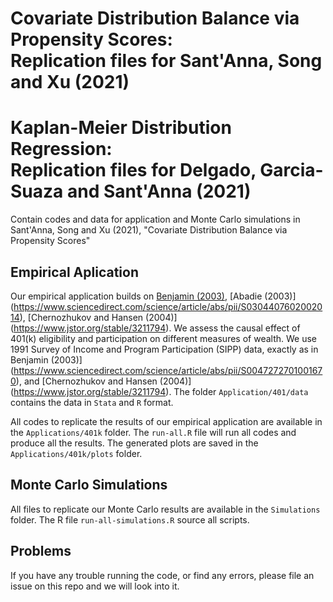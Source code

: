 # Covariate Distribution Balance via Propensity Scores: <br> Replication files for Sant'Anna, Song and Xu (2021)


# Kaplan-Meier Distribution Regression: <br> Replication files for Delgado, Garcia-Suaza and Sant'Anna (2021)

Contain codes and data for application and Monte Carlo simulations in  Sant'Anna, Song and Xu (2021), "Covariate Distribution Balance via Propensity Scores"

## Empirical Aplication
Our empirical application builds on [Benjamin (2003)](https://www.sciencedirect.com/science/article/abs/pii/S0047272701001670), [Abadie (2003)] (https://www.sciencedirect.com/science/article/abs/pii/S0304407602002014), [Chernozhukov and Hansen (2004)] (https://www.jstor.org/stable/3211794). We assess the causal effect of 401(k) eligibility and participation on different measures of wealth. We use 1991  Survey of Income and Program Participation (SIPP) data, exactly as in Benjamin (2003)](https://www.sciencedirect.com/science/article/abs/pii/S0047272701001670), and [Chernozhukov and Hansen (2004)] (https://www.jstor.org/stable/3211794). The folder `Application/401/data` contains the data in `Stata` and `R` format.


All codes to replicate the results of our empirical application are available in the `Applications/401k` folder. The `run-all.R` file will run all codes and produce all the results. The generated plots are saved in the `Applications/401k/plots` folder.

## Monte Carlo Simulations
All files to replicate our Monte Carlo results are available in the `Simulations` folder. The R file `run-all-simulations.R` source all scripts.

## Problems
If you have any trouble running the code, or find any errors, please file an issue on this repo and we will look into it.
